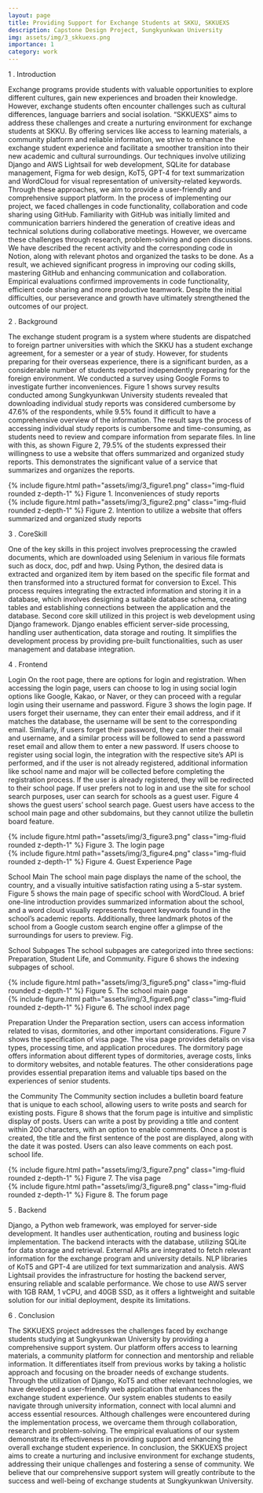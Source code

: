 ```yaml
---
layout: page
title: Providing Support for Exchange Students at SKKU, SKKUEXS
description: Capstone Design Project, Sungkyunkwan University
img: assets/img/3_skkuexs.png
importance: 1
category: work
---
```


1 . Introduction

Exchange programs provide students with valuable opportunities to explore different
cultures, gain new experiences and broaden their knowledge. However,
exchange students often encounter challenges such as cultural differences, language
barriers and social isolation. “SKKUEXS” aims to address these challenges
and create a nurturing environment for exchange students at SKKU. By offering
services like access to learning materials, a community platform and reliable
information, we strive to enhance the exchange student experience and facilitate
a smoother transition into their new academic and cultural surroundings.
Our techniques involve utilizing Django and AWS Lightsail for web development,
SQLite for database management, Figma for web design, KoT5,
GPT-4 for text summarization and WordCloud for visual representation
of university-related keywords. Through these approaches, we aim to provide a
user-friendly and comprehensive support platform.
In the process of implementing our project, we faced challenges in code functionality,
collaboration and code sharing using GitHub. Familiarity with GitHub
was initially limited and communication barriers hindered the generation of creative
ideas and technical solutions during collaborative meetings. However, we overcame these challenges through research, problem-solving and open discussions.
We have described the recent activity and the corresponding code in Notion,
along with relevant photos and organized the tasks to be done. As a
result, we achieved significant progress in improving our coding skills, mastering
GitHub and enhancing communication and collaboration. Empirical evaluations
confirmed improvements in code functionality, efficient code sharing and
more productive teamwork. Despite the initial difficulties, our perseverance and
growth have ultimately strengthened the outcomes of our project.

2 . Background

The exchange student program is a system where students are dispatched to
foreign partner universities with which the SKKU has a student exchange agreement,
for a semester or a year of study. However, for students preparing for their
overseas experience, there is a significant burden, as a considerable number of
students reported independently preparing for the foreign environment.
We conducted a survey using Google Forms to investigate further inconveniences.
Figure 1 shows survey results conducted among Sungkyunkwan University
students revealed that downloading individual study reports was considered
cumbersome by 47.6% of the respondents, while 9.5% found it difficult to have
a comprehensive overview of the information. The result says the process of accessing
individual study reports is cumbersome and time-consuming, as students
need to review and compare information from separate files.
In line with this, as shown Figure 2, 79.5% of the students expressed their
willingness to use a website that offers summarized and organized study reports.
This demonstrates the significant value of a service that summarizes and organizes
the reports.

<div class="row mt-5">
    <div class="col-sm mt-5 mt-md-0">
        {% include figure.html path="assets/img/3_figure1.png"  class="img-fluid rounded z-depth-1" %}
        Figure 1. Inconveniences of study reports
    </div>
    <div class="col-sm mt-5 mt-md-0">
        {% include figure.html path="assets/img/3_figure2.png"  class="img-fluid rounded z-depth-1" %}
        Figure 2. Intention to utilize a website that offers summarized and organized study reports
    </div>
</div>

3 . CoreSkill

One of the key skills in this project involves preprocessing the crawled documents,
which are downloaded using Selenium in various file formats such as
docx, doc, pdf and hwp. Using Python, the desired data is extracted and organized
item by item based on the specific file format and then transformed into a
structured format for conversion to Excel. This process requires integrating the
extracted information and storing it in a database, which involves designing a
suitable database schema, creating tables and establishing connections between
the application and the database.
Second core skill utilized in this project is web development using Django
framework. Django enables efficient server-side processing, handling user authentication,
data storage and routing. It simplifies the development process
by providing pre-built functionalities, such as user management and database
integration.

4 . Frontend

Login On the root page, there are options for login and registration. When
accessing the login page, users can choose to log in using social login options like
Google, Kakao, or Naver, or they can proceed with a regular login using their
username and password. Figure 3 shows the login page.
If users forget their username, they can enter their email address, and if it
matches the database, the username will be sent to the corresponding email.
Similarly, if users forget their password, they can enter their email and username,
and a similar process will be followed to send a password reset email and
allow them to enter a new password.
If users choose to register using social login, the integration with the respective
site’s API is performed, and if the user is not already registered, additional
information like school name and major will be collected before completing the
registration process. If the user is already registered, they will be redirected to
their school page.
If user prefers not to log in and use the site for school search purposes, user
can search for schools as a guest user. Figure 4 shows the guest users’ school
search page. Guest users have access to the school main page and other subdomains,
but they cannot utilize the bulletin board feature.

<div class="row mt-5">
    <div class="col-sm mt-5 mt-md-0">
        {% include figure.html path="assets/img/3_figure3.png"  class="img-fluid rounded z-depth-1" %}
        Figure 3. The login page
    </div>
    <div class="col-sm mt-5 mt-md-0">
        {% include figure.html path="assets/img/3_figure4.png"  class="img-fluid rounded z-depth-1" %}
        Figure 4. Guest Experience Page
    </div>
</div>

School Main The school main page displays the name of the school, the country,
and a visually intuitive satisfaction rating using a 5-star system. Figure 5
shows the main page of specific school with WordCloud. A brief one-line introduction
provides summarized information about the school, and a word cloud
visually represents frequent keywords found in the school’s academic reports.
Additionally, three landmark photos of the school from a Google custom search
engine offer a glimpse of the surroundings for users to preview.
Fig.

School Subpages The school subpages are categorized into three sections:
Preparation, Student Life, and Community. Figure 6 shows the indexing subpages
of school.

<div class="row mt-5">
    <div class="col-sm mt-5 mt-md-0">
        {% include figure.html path="assets/img/3_figure5.png"  class="img-fluid rounded z-depth-1" %}
        Figure 5. The school main page
    </div>
    <div class="col-sm mt-5 mt-md-0">
        {% include figure.html path="assets/img/3_figure6.png"  class="img-fluid rounded z-depth-1" %}
        Figure 6. The school index page
    </div>
</div>

Preparation Under the Preparation section, users can access information related
to visas, dormitories, and other important considerations. Figure 7
shows the specification of visa page. The visa page provides details on visa
types, processing time, and application procedures. The dormitory page offers
information about different types of dormitories, average costs, links to
dormitory websites, and notable features. The other considerations page provides
essential preparation items and valuable tips based on the experiences
of senior students.

the Community The Community section includes a bulletin board feature
that is unique to each school, allowing users to write posts and search for
existing posts. Figure 8 shows that the forum page is intuitive and simplistic
display of posts. Users can write a post by providing a title and content
within 200 characters, with an option to enable comments. Once a post is
created, the title and the first sentence of the post are displayed, along with
the date it was posted. Users can also leave comments on each post. school
life.

<div class="row mt-5">
    <div class="col-sm mt-5 mt-md-0">
        {% include figure.html path="assets/img/3_figure7.png"  class="img-fluid rounded z-depth-1" %}
        Figure 7. The visa page
    </div>
    <div class="col-sm mt-5 mt-md-0">
        {% include figure.html path="assets/img/3_figure8.png"  class="img-fluid rounded z-depth-1" %}
        Figure 8. The forum page
    </div>
</div>

5 . Backend

Django, a Python web framework, was employed for server-side development.
It handles user authentication, routing and business logic implementation. The
backend interacts with the database, utilizing SQLite for data storage and retrieval.
External APIs are integrated to fetch relevant information for the exchange
program and university details. NLP libraries of KoT5 and GPT-4 are
utilized for text summarization and analysis. AWS Lightsail provides the infrastructure
for hosting the backend server, ensuring reliable and scalable performance.
We chose to use AWS server with 1GB RAM, 1 vCPU, and 40GB SSD,
as it offers a lightweight and suitable solution for our initial deployment, despite
its limitations.

6 . Conclusion

The SKKUEXS project addresses the challenges faced by exchange students
studying at Sungkyunkwan University by providing a comprehensive support
system. Our platform offers access to learning materials, a community platform
for connection and mentorship and reliable information. It differentiates itself
from previous works by taking a holistic approach and focusing on the broader
needs of exchange students.
Through the utilization of Django, KoT5 and other relevant technologies,
we have developed a user-friendly web application that enhances the exchange
student experience. Our system enables students to easily navigate through university
information, connect with local alumni and access essential resources.
Although challenges were encountered during the implementation process,
we overcame them through collaboration, research and problem-solving. The
empirical evaluations of our system demonstrate its effectiveness in providing
support and enhancing the overall exchange student experience.
In conclusion, the SKKUEXS project aims to create a nurturing and inclusive
environment for exchange students, addressing their unique challenges and
fostering a sense of community. We believe that our comprehensive support system
will greatly contribute to the success and well-being of exchange students
at Sungkyunkwan University.
